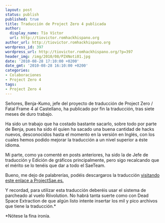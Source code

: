 ```yaml
---
layout: post
status: publish
published: true
title: Traducción de Project Zero 4 publicada
author:
  display_name: Tío Víctor
  url: http://tiovictor.romhackhispano.org
author_url: http://tiovictor.romhackhispano.org
wordpress_id: 397
wordpress_url: http://tiovictor.romhackhispano.org/?p=397
header_img: /img/2010/08/PZ4Noti01.jpg
date: '2010-08-28 17:10:00 +0200'
date_gmt: '2010-08-28 16:10:00 +0200'
categories:
- Colaboraciones
- Project Zero 4
tags:
- Project Zero 4
---
```

Señores, Benja-Kumo, jefe del proyecto de traducción de Project Zero / Fatal Frame 4 al Castellano, ha publicado por fin la traducción, tras siete meses de duro trabajo.

Ha sido un trabajo que ha costado bastante sacarlo, sobre todo por parte de Benja, pues ha sido él quien ha sacado una buena cantidad de hacks nuevos, desconocidos hasta el momento en la versión en Inglés, con los cuales hemos podido mejorar la traducción a un nivel superior a éste idioma.

Mi parte, como ya comenté en posts anteriores, ha sido la de Jefe de traducción y Edición de gráficos principalmente, pero sigo recalcando que el mérito se lo tenéis que dar a todo el SaeTeam.

Bueno, me dejo de palabrerías, podéis descargaros la traducción <a href="http://www.projectsae.es/sae.php" target="_blank">visitando este enlace a ProjectSae.es.</a>

Y recordad, para utilizar esta traducción deberéis usar el sistema de parcheado al vuelo Riivolution. No habrá tanta suerte como con Dead Space Extraction de que algún listo intente insertar los mil y pico archivos que tiene la traducción.*

*Nótese la fina ironía.
